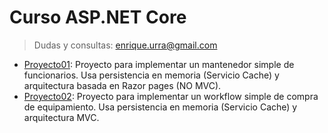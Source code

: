 # Curso ASP.NET Core

> Dudas y consultas: enrique.urra@gmail.com

* [Proyecto01](/Proyecto01): Proyecto para implementar un mantenedor simple de funcionarios. Usa persistencia en memoria (Servicio Cache) y arquitectura basada en Razor pages (NO MVC).
* [Proyecto02](/Proyecto02): Proyecto para implementar un workflow simple de compra de equipamiento. Usa persistencia en memoria (Servicio Cache) y arquitectura MVC.